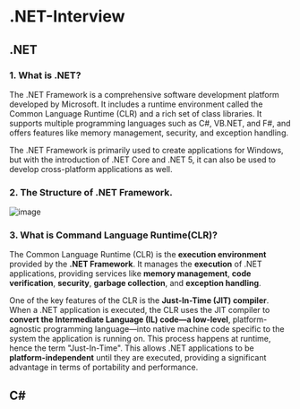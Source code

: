 # .NET-Interview

## .NET
### 1. What is .NET?
   
The .NET Framework is a comprehensive software development platform developed by Microsoft. It includes a runtime environment called the Common Language Runtime (CLR) and a rich set of class libraries. It supports multiple programming languages such as C#, VB.NET, and F#, and offers features like memory management, security, and exception handling.

The .NET Framework is primarily used to create applications for Windows, but with the introduction of .NET Core and .NET 5, it can also be used to develop cross-platform applications as well.

### 2. The Structure of .NET Framework.

![image](https://github.com/user-attachments/assets/7e2c218c-1bb6-4235-ad01-a4bda248505f)


### 3. What is Command Language Runtime(CLR)?

The Common Language Runtime (CLR) is the **execution environment** provided by the **.NET Framework**. It manages the **execution** of .NET applications, providing services like **memory management**, **code verification**, **security**, **garbage collection**, and **exception handling**.

One of the key features of the CLR is the **Just-In-Time (JIT) compiler**. When a .NET application is executed, the CLR uses the JIT compiler to **convert the Intermediate Language (IL) code—a low-level**, platform-agnostic programming language—into native machine code specific to the system the application is running on. This process happens at runtime, hence the term "Just-In-Time". This allows .NET applications to be **platform-independent** until they are executed, providing a significant advantage in terms of portability and performance.

## C#
